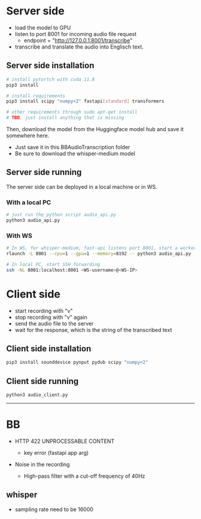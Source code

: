 
# Server side
- load the model to GPU
- listen to port 8001 for incoming audio file request
    - endpoint = "http://127.0.0.1:8001/transcribe"
- transcribe and translate the audio into Englisch text.

## Server side installation

```bash
# install pytortch with cuda 11.8
pip3 install 

# install requirements
pip3 install scipy "numpy<2" fastapi[standard] transformers

# other requirements through sudo apt-get install
# TBD, just install anything that is missing
```

Then, download the model from the Huggingface model hub and save it somewhere here.
- Just save it in this BBAudioTranscription folder
- Be sure to download the whisper-medium model


## Server side running

The server side can be deployed in a local machine or in WS.

### With a local PC

```bash
# just run the python script audio_api.py
python3 audio_api.py
```

### With WS

```bash
# In WS, for whisper-medium, fast-api listens port 8001, start a worker
rlaunch -L 8001 --cpu=1 --gpu=1 --memory=8192 -- python3 audio_api.py    

# In local PC, start SSH forwarding
ssh -NL 8001:localhost:8001 <WS-username>@<WS-IP>
```

# Client side
- start recording with "v"
- stop recording with "v" again
- send the audio file to the server
- wait for the response, which is the string of the transcribed text

## Client side installation

```bash
pip3 install sounddevice pynput pydub scipy "numpy<2" 
```

## Client side running

```bash
python3 audio_client.py
```



---

# BB

- HTTP 422 UNPROCESSABLE CONTENT
    - key error (fastapi app arg)

- Noise in the recording
    - High-pass filter with a cut-off frequency of 40Hz

## whisper

- sampling rate need to be 16000
